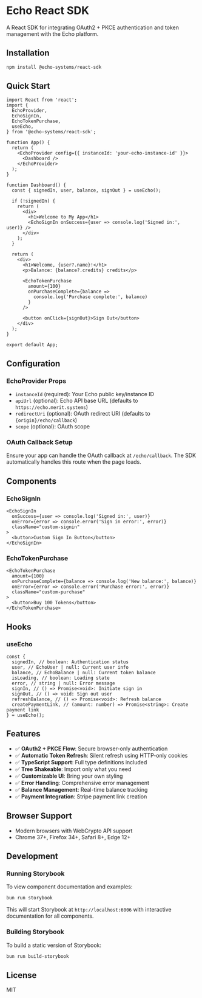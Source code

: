 # Echo React SDK

A React SDK for integrating OAuth2 + PKCE authentication and token management with the Echo platform.

## Installation

```bash
npm install @echo-systems/react-sdk
```

## Quick Start

```tsx
import React from 'react';
import {
  EchoProvider,
  EchoSignIn,
  EchoTokenPurchase,
  useEcho,
} from '@echo-systems/react-sdk';

function App() {
  return (
    <EchoProvider config={{ instanceId: 'your-echo-instance-id' }}>
      <Dashboard />
    </EchoProvider>
  );
}

function Dashboard() {
  const { signedIn, user, balance, signOut } = useEcho();

  if (!signedIn) {
    return (
      <div>
        <h1>Welcome to My App</h1>
        <EchoSignIn onSuccess={user => console.log('Signed in:', user)} />
      </div>
    );
  }

  return (
    <div>
      <h1>Welcome, {user?.name}!</h1>
      <p>Balance: {balance?.credits} credits</p>

      <EchoTokenPurchase
        amount={100}
        onPurchaseComplete={balance =>
          console.log('Purchase complete:', balance)
        }
      />

      <button onClick={signOut}>Sign Out</button>
    </div>
  );
}

export default App;
```

## Configuration

### EchoProvider Props

- `instanceId` (required): Your Echo public key/instance ID
- `apiUrl` (optional): Echo API base URL (defaults to `https://echo.merit.systems`)
- `redirectUri` (optional): OAuth redirect URI (defaults to `{origin}/echo/callback`)
- `scope` (optional): OAuth scope

### OAuth Callback Setup

Ensure your app can handle the OAuth callback at `/echo/callback`. The SDK automatically handles this route when the page loads.

## Components

### EchoSignIn

```tsx
<EchoSignIn
  onSuccess={user => console.log('Signed in:', user)}
  onError={error => console.error('Sign in error:', error)}
  className="custom-signin"
>
  <button>Custom Sign In Button</button>
</EchoSignIn>
```

### EchoTokenPurchase

```tsx
<EchoTokenPurchase
  amount={100}
  onPurchaseComplete={balance => console.log('New balance:', balance)}
  onError={error => console.error('Purchase error:', error)}
  className="custom-purchase"
>
  <button>Buy 100 Tokens</button>
</EchoTokenPurchase>
```

## Hooks

### useEcho

```tsx
const {
  signedIn, // boolean: Authentication status
  user, // EchoUser | null: Current user info
  balance, // EchoBalance | null: Current token balance
  isLoading, // boolean: Loading state
  error, // string | null: Error message
  signIn, // () => Promise<void>: Initiate sign in
  signOut, // () => void: Sign out user
  refreshBalance, // () => Promise<void>: Refresh balance
  createPaymentLink, // (amount: number) => Promise<string>: Create payment link
} = useEcho();
```

## Features

- ✅ **OAuth2 + PKCE Flow**: Secure browser-only authentication
- ✅ **Automatic Token Refresh**: Silent refresh using HTTP-only cookies
- ✅ **TypeScript Support**: Full type definitions included
- ✅ **Tree Shakeable**: Import only what you need
- ✅ **Customizable UI**: Bring your own styling
- ✅ **Error Handling**: Comprehensive error management
- ✅ **Balance Management**: Real-time balance tracking
- ✅ **Payment Integration**: Stripe payment link creation

## Browser Support

- Modern browsers with WebCrypto API support
- Chrome 37+, Firefox 34+, Safari 8+, Edge 12+

## Development

### Running Storybook

To view component documentation and examples:

```bash
bun run storybook
```

This will start Storybook at `http://localhost:6006` with interactive documentation for all components.

### Building Storybook

To build a static version of Storybook:

```bash
bun run build-storybook
```

## License

MIT

